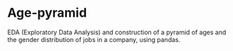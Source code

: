 # Age-pyramid

EDA (Exploratory Data Analysis) and construction of a pyramid of ages and the gender distribution of jobs in a company, using pandas.
